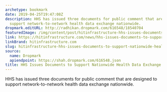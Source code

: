 ```yaml
---
archetype: bookmark
date: 2019-04-25T19:47:08Z
description: HHS has issued three documents for public comment that are designed to
  support network-to-network health data exchange nationwide.
dropmark.editURL: http://radhikan.dropmark.com/616548/18540704
featuredImage: /img/content/post/hitinfrastructure-hhs-issues-documents-to-support-nationwide-health-data-exchange.jpg
link: https://hitinfrastructure.com/news/hhs-issues-documents-to-support-nationwide-health-data-exchange
linkBrand: hitinfrastructure.com
slug: hitinfrastructure-hhs-issues-documents-to-support-nationwide-health-data-exchange
source:
  name: Dropmark
  apiendpoint: https://shah.dropmark.com/616548.json
title: HHS Issues Documents to Support Nationwide Health Data Exchange
---
```

HHS has issued three documents for public comment that are designed to support network-to-network health data exchange nationwide.
